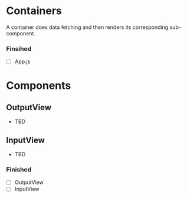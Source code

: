 # Containers

A container does data fetching and then renders its corresponding sub-component.

### Finsihed

* [ ] App.js

# Components

## OutputView

* TBD

## InputView

* TBD

### Finished

* [ ] OutputView
* [ ] InputView
